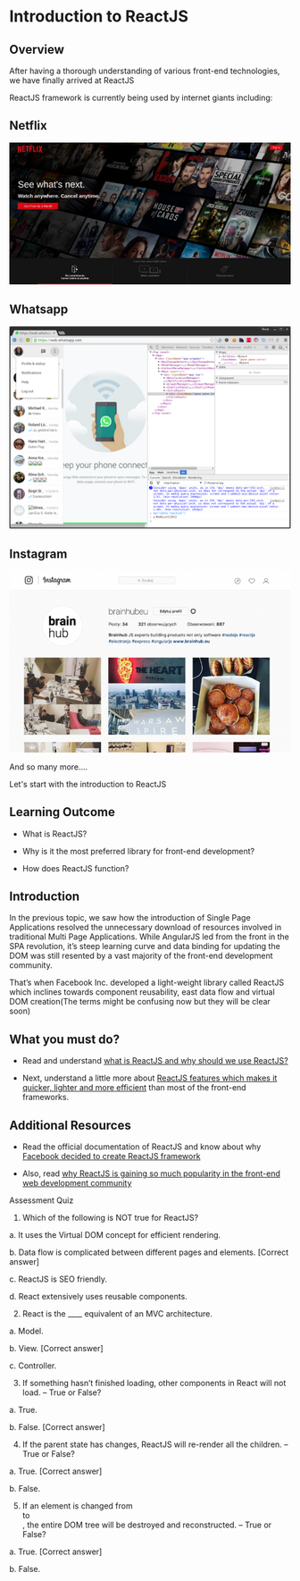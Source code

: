 # Introduction to ReactJS

## Overview

After having a thorough understanding of various front-end technologies, we have finally arrived at ReactJS

ReactJS framework is currently being used by internet giants including:

## Netflix
![](../images/netflix.jpeg)

## Whatsapp
![](../images/whatsapp.png)

## Instagram
![](../images/instagram.png)

And so many more....


Let's start with the introduction to ReactJS



## Learning Outcome

-	What is ReactJS?

-	Why is it the most preferred library for front-end development?

-	How does ReactJS function?

## Introduction

In the previous topic, we saw how the introduction of Single Page Applications resolved the unnecessary download of resources involved in traditional Multi Page Applications. While AngularJS led from the front in the SPA revolution, it’s steep learning curve and data binding for updating the DOM was still resented by a vast majority of the front-end development community.

That’s when Facebook Inc. developed a light-weight library called ReactJS which inclines towards component reusability, east data flow and virtual DOM creation(The terms might be confusing now but they will be clear soon)  


## What you must do?

-	Read and understand [what is ReactJS and why should we use ReactJS?](https://codeburst.io/what-is-reactjs-and-how-can-make-your-life-easier-3beb797f30e4)

-	Next, understand a little more about [ReactJS features which makes it quicker, lighter and more efficient](https://hackernoon.com/virtual-dom-in-reactjs-43a3fdb1d130) than most of the front-end frameworks.

## Additional Resources

-	Read the official documentation of ReactJS and know about why [Facebook decided to create ReactJS framework](https://reactjs.org/blog/2013/06/05/why-react.html) 

-	Also, read [why ReactJS is gaining so much popularity in the front-end web development community](https://medium.com/@thinkwik/why-reactjs-is-gaining-so-much-popularity-these-days-c3aa686ec0b3) 


Assessment Quiz

1.	Which of the following is NOT true for ReactJS?

a.	It uses the Virtual DOM concept for efficient rendering.

b.	Data flow is complicated between different pages and elements. [Correct answer]

c.	ReactJS is SEO friendly.

d.	React extensively uses reusable components.

2.	React is the ____ equivalent of an MVC architecture.

a.	Model.

b.	View. [Correct answer]

c.	Controller.

3.	If something hasn’t finished loading, other components in React will not load. – True or False?

a.	True.

b.	False. [Correct answer]

4.	If the parent state has changes, ReactJS will re-render all the children. – True or False?

a.	True. [Correct answer]

b.	False.

5.	If an element is changed from <div> to <article>, the entire DOM tree will be destroyed and reconstructed. – True or False?

a.	True. [Correct answer]

b.	False.
